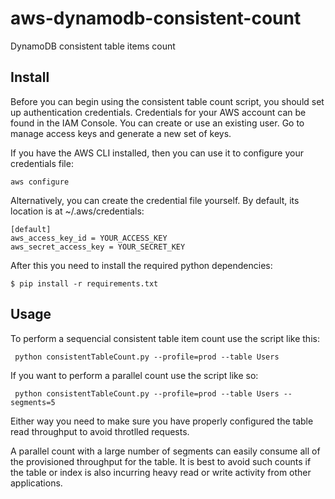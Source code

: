# aws-dynamodb-consistent-count
DynamoDB consistent table items count

## Install

Before you can begin using the consistent table count script, you should set up authentication credentials. Credentials for your AWS account can be found in the IAM Console. You can create or use an existing user. Go to manage access keys and generate a new set of keys.

If you have the AWS CLI installed, then you can use it to configure your credentials file:

`aws configure`

Alternatively, you can create the credential file yourself. By default, its location is at ~/.aws/credentials:

```
[default]
aws_access_key_id = YOUR_ACCESS_KEY
aws_secret_access_key = YOUR_SECRET_KEY
```

After this you need to install the required python dependencies: 

```
$ pip install -r requirements.txt
```

## Usage

To perform a sequencial consistent table item count use the script like this:

```
 python consistentTableCount.py --profile=prod --table Users
```

If you want to perform a parallel count use the script like so:

```
 python consistentTableCount.py --profile=prod --table Users --segments=5
```

Either way you need to make sure you have properly configured the table read throughput to avoid throtlled requests.

A parallel count with a large number of segments can easily consume all of the provisioned throughput for the table. It is best to avoid such counts if the table or index is also incurring heavy read or write activity from other applications.

